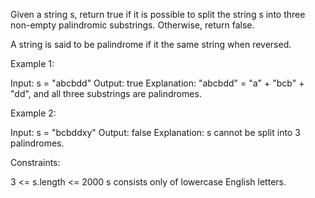 Given a string s, return true if it is possible to split the string s into
three non-empty palindromic substrings. Otherwise, return false.​​​​​

A string is said to be palindrome if it the same string when reversed.


Example 1:


Input: s = "abcbdd"
Output: true
Explanation: "abcbdd" = "a" + "bcb" + "dd", and all three substrings are
palindromes.


Example 2:


Input: s = "bcbddxy"
Output: false
Explanation: s cannot be split into 3 palindromes.



Constraints:


3 <= s.length <= 2000
s​​​​​​ consists only of lowercase English letters.




